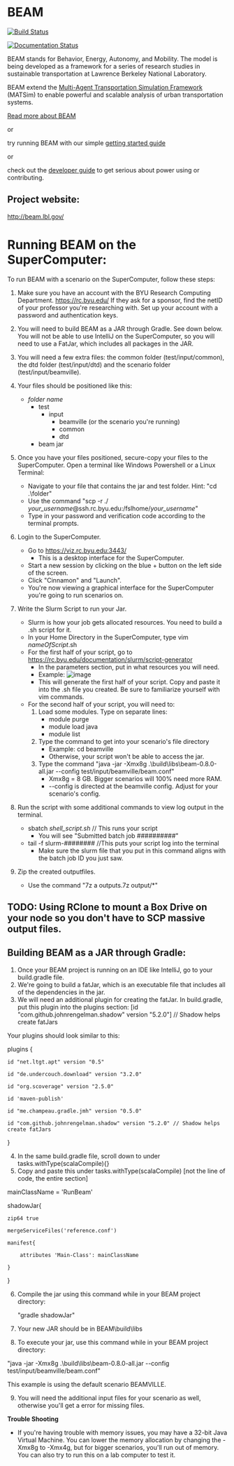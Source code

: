 # BEAM

[![Build Status](https://beam-ci.tk/job/master/badge/icon)](https://beam-ci.tk/job/master/)

[![Documentation Status](https://readthedocs.org/projects/beam/badge/?version=latest)](http://beam.readthedocs.io/en/latest/?badge=latest)

BEAM stands for Behavior, Energy, Autonomy, and Mobility. The model is being developed as a framework for a series of research studies in sustainable transportation at Lawrence Berkeley National Laboratory.  

BEAM extend the [Multi-Agent Transportation Simulation Framework](https://github.com/matsim-org/matsim) (MATSim) to enable powerful and scalable analysis of urban transportation systems.

[Read more about BEAM](http://beam.readthedocs.io/en/latest/about.html) 

or 

try running BEAM with our simple [getting started guide](http://beam.readthedocs.io/en/latest/users.html#getting-started) 

or  

check out the [developer guide](http://beam.readthedocs.io/en/latest/developers.html) to get serious about power using or contributing.

## Project website: 
http://beam.lbl.gov/

# Running BEAM on the SuperComputer:
To run BEAM with a scenario on the SuperComputer, follow these steps:
1. Make sure you have an account with the BYU Research Computing Department. https://rc.byu.edu/ If they ask for a sponsor, find the netID of your professor you're researching with. Set up your account with a password and authentication keys. 

2. You will need to build BEAM as a JAR through Gradle. See down below. You will not be able to use IntelliJ on the SuperComputer, so you will need to use a FatJar, which includes all packages in the JAR. 

3. You will need a few extra files: the common folder (test/input/common), the dtd folder (test/input/dtd) and the scenario folder (test/input/beamville).

4. Your files should be positioned like this:
    -  *folder name*
        - test
            - input
                - beamville (or the scenario you're running)
                - common
                - dtd
        - beam jar

5. Once you have your files positioned, secure-copy your files to the SuperComputer. Open a terminal like Windows Powershell or a Linux Terminal:
    - Navigate to your file that contains the jar and test folder. Hint: "cd .\folder"
    - Use the command "scp -r ./ *your_username*@ssh.rc.byu.edu:/fslhome/*your_username*"
    - Type in your password and verification code according to the terminal prompts.

6. Login to the SuperComputer.
    - Go to https://viz.rc.byu.edu:3443/
        - This is a desktop interface for the SuperComputer. 
    - Start a new session by clicking on the blue + button on the left side of the screen.
    - Click "Cinnamon" and "Launch".
    - You're now viewing a graphical interface for the SuperComputer you're going to run scenarios on. 
 
7. Write the Slurm Script to run your Jar.
    - Slurm is how your job gets allocated resources. You need to build a .sh script for it. 
    - In your Home Directory in the SuperComputer, type vim *nameOfScript*.sh
    - For the first half of your script, go to https://rc.byu.edu/documentation/slurm/script-generator
        - In the parameters section, put in what resources you will need. 
        - Example: ![image](https://user-images.githubusercontent.com/59575386/119387505-45f11880-bc86-11eb-8192-1dad278ee4c2.png)
        - This will generate the first half of your script. Copy and paste it into the .sh file you created. Be sure to familiarize yourself with vim commands. 
    - For the second half of your script, you will need to:
        1. Load some modules. Type on separate lines:
            - module purge 
            - module load java
            - module list
        2. Type the command to get into your scenario's file directory
            - Example: cd beamville
            - Otherwise, your script won't be able to access the jar.
        3. Type the command "java -jar -Xmx8g .\build\libs\beam-0.8.0-all.jar --config test/input/beamville/beam.conf"
            - Xmx8g = 8 GB. Bigger scenarios will 100% need more RAM.
            - --config is directed at the beamville config. Adjust for your scenario's config. 

8. Run the script with some additional commands to view log output in the terminal.
    - sbatch *shell_script.sh* // This runs your script
        - You will see "Submitted batch job ##########"
    - tail -f slurm-######## //This puts your script log into the terminal 
        - Make sure the slurm file that you put in this command aligns with the batch job ID you just saw. 
10. Zip the created outputfiles.
    - Use the command "7z a outputs.7z output/*"

## TODO: Using RClone to mount a Box Drive on your node so you don't have to SCP massive output files. 


## Building BEAM as a JAR through Gradle:
1. Once your BEAM project is running on an IDE like IntelliJ, go to your build.gradle file.
2. We're going to build a fatJar, which is an executable file that includes all of the dependencies in the jar. 
3. We will need an additional plugin for creating the fatJar. In build.gradle, put this plugin into the plugins section:
[id "com.github.johnrengelman.shadow" version "5.2.0"] // Shadow helps create fatJars

Your plugins should look similar to this: 

plugins {

    id "net.ltgt.apt" version "0.5"
    
    id "de.undercouch.download" version "3.2.0"
    
    id "org.scoverage" version "2.5.0"
    
    id 'maven-publish'
    
    id "me.champeau.gradle.jmh" version "0.5.0"
    
    id "com.github.johnrengelman.shadow" version "5.2.0" // Shadow helps create fatJars

}

4. In the same build.gradle file, scroll down to under tasks.withType(scalaCompile){}
5. Copy and paste this under tasks.withType(scalaCompile) [not the line of code, the entire section]

mainClassName = 'RunBeam'

shadowJar{

    zip64 true
    
    mergeServiceFiles('reference.conf')
    
    manifest{
    
        attributes 'Main-Class': mainClassName
    
    }
}

6. Compile the jar using this command while in your BEAM project directory:

    "gradle shadowJar"
    
    
7. Your new JAR should be in BEAM\build\libs
8. To execute your jar, use this command while in your BEAM project directory:

 "java -jar -Xmx8g .\build\libs\beam-0.8.0-all.jar --config test/input/beamville/beam.conf"
 
 
 This example is using the default scenario BEAMVILLE. 
 
 9. You will need the additional input files for your scenario as well, otherwise you'll get a error for missing files. 
 
 **Trouble Shooting**
 - If you're having trouble with memory issues, you may have a 32-bit Java Virtual Machine. You can lower the memory allocation by changing the -Xmx8g to -Xmx4g, but for bigger scenarios, you'll run out of memory. You can also try to run this on a lab computer to test it. 

